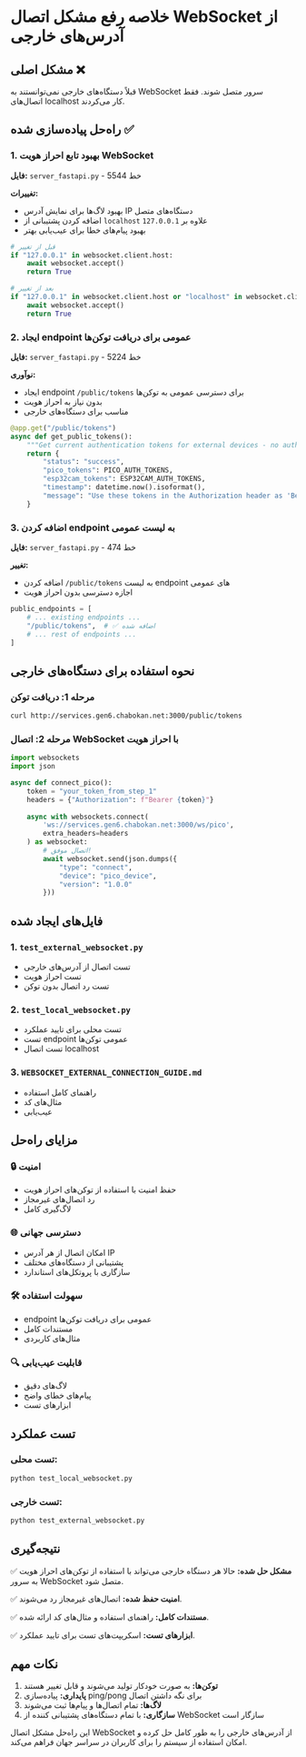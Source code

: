 # خلاصه رفع مشکل اتصال WebSocket از آدرس‌های خارجی

## مشکل اصلی ❌

قبلاً دستگاه‌های خارجی نمی‌توانستند به WebSocket سرور متصل شوند. فقط اتصال‌های localhost کار می‌کردند.

## راه‌حل پیاده‌سازی شده ✅

### 1. بهبود تابع احراز هویت WebSocket

**فایل:** `server_fastapi.py` - خط 5544

**تغییرات:**
- بهبود لاگ‌ها برای نمایش آدرس IP دستگاه‌های متصل
- اضافه کردن پشتیبانی از `localhost` علاوه بر `127.0.0.1`
- بهبود پیام‌های خطا برای عیب‌یابی بهتر

```python
# قبل از تغییر
if "127.0.0.1" in websocket.client.host:
    await websocket.accept()
    return True

# بعد از تغییر  
if "127.0.0.1" in websocket.client.host or "localhost" in websocket.client.host:
    await websocket.accept()
    return True
```

### 2. ایجاد endpoint عمومی برای دریافت توکن‌ها

**فایل:** `server_fastapi.py` - خط 5224

**نوآوری:**
- ایجاد endpoint `/public/tokens` برای دسترسی عمومی به توکن‌ها
- بدون نیاز به احراز هویت
- مناسب برای دستگاه‌های خارجی

```python
@app.get("/public/tokens")
async def get_public_tokens():
    """Get current authentication tokens for external devices - no authentication required"""
    return {
        "status": "success",
        "pico_tokens": PICO_AUTH_TOKENS,
        "esp32cam_tokens": ESP32CAM_AUTH_TOKENS,
        "timestamp": datetime.now().isoformat(),
        "message": "Use these tokens in the Authorization header as 'Bearer <token>'"
    }
```

### 3. اضافه کردن endpoint به لیست عمومی

**فایل:** `server_fastapi.py` - خط 474

**تغییر:**
- اضافه کردن `/public/tokens` به لیست endpoint های عمومی
- اجازه دسترسی بدون احراز هویت

```python
public_endpoints = [
    # ... existing endpoints ...
    "/public/tokens",  # ✅ اضافه شده
    # ... rest of endpoints ...
]
```

## نحوه استفاده برای دستگاه‌های خارجی

### مرحله 1: دریافت توکن
```bash
curl http://services.gen6.chabokan.net:3000/public/tokens
```

### مرحله 2: اتصال WebSocket با احراز هویت
```python
import websockets
import json

async def connect_pico():
    token = "your_token_from_step_1"
    headers = {"Authorization": f"Bearer {token}"}
    
    async with websockets.connect(
        'ws://services.gen6.chabokan.net:3000/ws/pico',
        extra_headers=headers
    ) as websocket:
        # اتصال موفق!
        await websocket.send(json.dumps({
            "type": "connect",
            "device": "pico_device",
            "version": "1.0.0"
        }))
```

## فایل‌های ایجاد شده

### 1. `test_external_websocket.py`
- تست اتصال از آدرس‌های خارجی
- تست احراز هویت
- تست رد اتصال بدون توکن

### 2. `test_local_websocket.py`
- تست محلی برای تایید عملکرد
- تست endpoint عمومی توکن‌ها
- تست اتصال localhost

### 3. `WEBSOCKET_EXTERNAL_CONNECTION_GUIDE.md`
- راهنمای کامل استفاده
- مثال‌های کد
- عیب‌یابی

## مزایای راه‌حل

### 🔒 امنیت
- حفظ امنیت با استفاده از توکن‌های احراز هویت
- رد اتصال‌های غیرمجاز
- لاگ‌گیری کامل

### 🌐 دسترسی جهانی
- امکان اتصال از هر آدرس IP
- پشتیبانی از دستگاه‌های مختلف
- سازگاری با پروتکل‌های استاندارد

### 🛠️ سهولت استفاده
- endpoint عمومی برای دریافت توکن‌ها
- مستندات کامل
- مثال‌های کاربردی

### 🔍 قابلیت عیب‌یابی
- لاگ‌های دقیق
- پیام‌های خطای واضح
- ابزارهای تست

## تست عملکرد

### تست محلی:
```bash
python test_local_websocket.py
```

### تست خارجی:
```bash
python test_external_websocket.py
```

## نتیجه‌گیری

✅ **مشکل حل شده:** حالا هر دستگاه خارجی می‌تواند با استفاده از توکن‌های احراز هویت به سرور WebSocket متصل شود.

✅ **امنیت حفظ شده:** اتصال‌های غیرمجاز رد می‌شوند.

✅ **مستندات کامل:** راهنمای استفاده و مثال‌های کد ارائه شده.

✅ **ابزارهای تست:** اسکریپت‌های تست برای تایید عملکرد.

## نکات مهم

1. **توکن‌ها:** به صورت خودکار تولید می‌شوند و قابل تغییر هستند
2. **پایداری:** پیاده‌سازی ping/pong برای نگه داشتن اتصال
3. **لاگ‌ها:** تمام اتصال‌ها و پیام‌ها ثبت می‌شوند
4. **سازگاری:** با تمام دستگاه‌های پشتیبانی کننده از WebSocket سازگار است

این راه‌حل مشکل اتصال WebSocket از آدرس‌های خارجی را به طور کامل حل کرده و امکان استفاده از سیستم را برای کاربران در سراسر جهان فراهم می‌کند. 